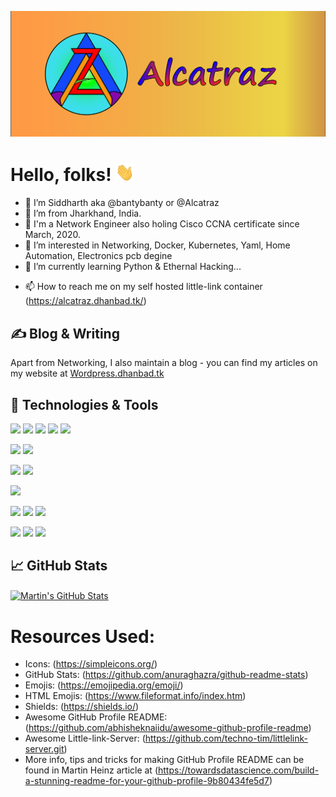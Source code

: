 <!--[![Header](https://raw.githubusercontent.com/bantybanty/bantybanty/assets/readme_header.png "Header")](https://wordpress.dhanbad.tk/)-->

[![Header](https://github.com/bantybanty/bantybanty/blob/main/assets/readme_header.png "Header")](https://alcatraz.dhanbad.tk/)

# Hello, folks! <img src="https://github.com/bantybanty/bantybanty/blob/main/assets/wave.gif" width="30px">

- 👋 I’m Siddharth aka @bantybanty or @Alcatraz
- 👀 I’m from Jharkhand, India.
- 🌱 I'm a Network Engineer also holing Cisco CCNA certificate since March, 2020.
- 🌱 I’m interested in Networking, Docker, Kubernetes, Yaml, Home Automation, Electronics pcb degine
- 💞️ I’m currently learning Python & Ethernal Hacking...
<!-- - 💞️ I’m looking to collaborate on ... -->
- 📫 How to reach me on my self hosted little-link container (https://alcatraz.dhanbad.tk/)

## &#x270d; Blog & Writing

Apart from Networking, I also maintain a blog - you can find my articles on my website at [Wordpress.dhanbad.tk](https://wordpress.dhanbad.tk/)

## 🔧 Technologies & Tools

![](https://img.shields.io/badge/OS-Linux-informational?style=flat&logo=linux&logoColor=white&color=2bbc8a)
![](https://img.shields.io/badge/OS-Ubuntu-informational?style=flat&logo=ubuntu&logoColor=white&color=2bbc8a)
![](https://img.shields.io/badge/OS-CentOs-informational?style=flat&logo=centos&logoColor=white&color=2bbc8a)
![](https://img.shields.io/badge/OS-Kali-informational?style=flat&logo=linux&logoColor=white&color=2bbc8a)
![](https://img.shields.io/badge/OS-Windows-informational?style=flat&logo=windows&logoColor=white&color=2bbc8a)

![](https://img.shields.io/badge/Hypervisor-Esxi-informational?style=flat&logo=vmware&logoColor=white&color=2bbc8a)
![](https://img.shields.io/badge/Hypervisor-Proxmox-informational?style=flat&logo=proxmox&logoColor=white&color=2bbc8a)

![](https://img.shields.io/badge/Code-Python-informational?style=flat&logo=python&logoColor=white&color=2bbc8a)
![](https://img.shields.io/badge/Code-JavaScript-informational?style=flat&logo=javascript&logoColor=white&color=2bbc8a)

![](https://img.shields.io/badge/Shell-Bash-informational?style=flat&logo=gnu-bash&logoColor=white&color=2bbc8a)

![](https://img.shields.io/badge/Tools-Wireshark-informational?style=flat&logo=wireshark&logoColor=white&color=2bbc8a)
![](https://img.shields.io/badge/Tools-Docker-informational?style=flat&logo=docker&logoColor=white&color=2bbc8a)
![](https://img.shields.io/badge/Tools-Kubernetes-informational?style=flat&logo=kubernetes&logoColor=white&color=2bbc8a)

![](https://img.shields.io/badge/Cloud-Google_Cloud-informational?style=flat&logo=google&logoColor=white&color=2bbc8a)
![](https://img.shields.io/badge/Cloud-AWS-informational?style=flat&logo=amazon&logoColor=white&color=2bbc8a)
![](https://img.shields.io/badge/Cloud-Azure-informational?style=flat&logo=microsoft&logoColor=white&color=2bbc8a)

## &#x1f4c8; GitHub Stats

<!-- <a href="https://github.com/bantybanty/bantybanty">
  <img align="center" src="https://github-readme-stats.vercel.app/api/top-langs/?username=bantybanty&hide=java,html,tex&title_color=ffffff&text_color=c9cacc&icon_color=2bbc8a&bg_color=1d1f21&langs_count=3" />
</a> -->
<a href="https://github.com/bantybanty/bantybanty">
  <img align="center" src="https://github-readme-stats.vercel.app/api?username=bantybanty&show_icons=true&line_height=27&count_private=true&title_color=ffffff&text_color=c9cacc&icon_color=2bbc8a&bg_color=1d1f21" alt="Martin's GitHub Stats" />
</a>

# Resources Used:

- Icons: (https://simpleicons.org/)
- GitHub Stats: (https://github.com/anuraghazra/github-readme-stats)
- Emojis: (https://emojipedia.org/emoji/)
- HTML Emojis: (https://www.fileformat.info/index.htm)
- Shields: (https://shields.io/)
- Awesome GitHub Profile README: (https://github.com/abhisheknaiidu/awesome-github-profile-readme)
- Awesome Little-link-Server: (https://github.com/techno-tim/littlelink-server.git)
- More info, tips and tricks for making GitHub Profile README can be found in Martin Heinz article at (https://towardsdatascience.com/build-a-stunning-readme-for-your-github-profile-9b80434fe5d7)

